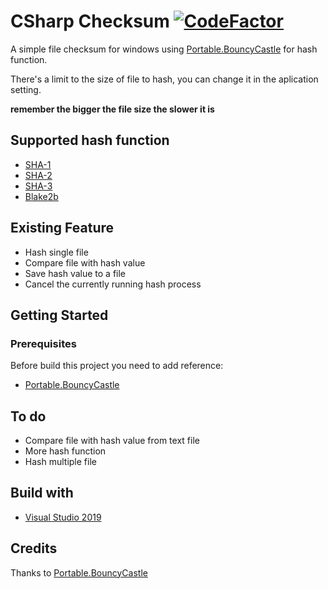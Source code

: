# CSharp Checksum [![CodeFactor](https://www.codefactor.io/repository/github/shiroechi/csharp-checksum/badge)](https://www.codefactor.io/repository/github/shiroechi/csharp-checksum)

A simple file checksum for windows using [Portable.BouncyCastle](https://github.com/onovotny/bc-csharp) for hash function.

There's a limit to the size of file to hash, you can change it in the aplication setting.

**remember the bigger the file size the slower it is**

## Supported hash function
* [SHA-1](https://en.wikipedia.org/wiki/SHA-1)
* [SHA-2](https://en.wikipedia.org/wiki/SHA-2)
* [SHA-3](https://en.wikipedia.org/wiki/SHA-3)
* [Blake2b](https://en.wikipedia.org/wiki/BLAKE_(hash_function))

## Existing Feature
* Hash single file
* Compare file with hash value
* Save hash value to a file
* Cancel the currently running hash process

## Getting Started

### Prerequisites
Before build this project you need to add reference:
* [Portable.BouncyCastle](https://www.nuget.org/packages/Portable.BouncyCastle/)

## To do
* Compare file with hash value from text file
* More hash function
* Hash multiple file

## Build with
* [Visual Studio 2019](https://visualstudio.microsoft.com/downloads/)

## Credits
Thanks to [Portable.BouncyCastle](https://github.com/onovotny/bc-csharp)

